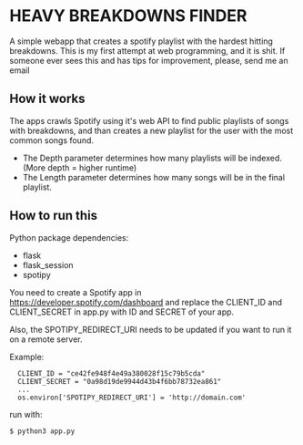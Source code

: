 # HEAVY BREAKDOWNS FINDER

A simple webapp that creates a spotify playlist with the hardest hitting breakdowns.
This is my first attempt at web programming, and it is shit.
If someone ever sees this and has tips for improvement, please, send me an email

## How it works
The apps crawls Spotify using it's web API to find public playlists of songs with breakdowns, and than creates a new playlist for the user with the most common songs found.
 * The Depth parameter determines how many playlists will be indexed. (More depth = higher runtime)
 * The Length parameter determines how many songs will be in the final playlist.

## How to run this

Python package dependencies:
 * flask
 * flask_session
 * spotipy

You need to create a Spotify app in https://developer.spotify.com/dashboard and replace the CLIENT_ID and CLIENT_SECRET in app.py with ID and SECRET of your app.

Also, the SPOTIPY_REDIRECT_URI needs to be updated if you want to run it on a remote server.

Example:
```
  CLIENT_ID = "ce42fe948f4e49a380028f15c79b5cda"
  CLIENT_SECRET = "0a98d19de9944d43b4f6bb78732ea861"
  ...
  os.environ['SPOTIPY_REDIRECT_URI'] = 'http://domain.com'
```

run with:

    $ python3 app.py
